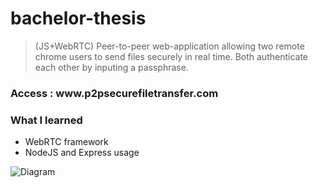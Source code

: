 # bachelor-thesis
> (JS+WebRTC) Peer-to-peer web-application allowing two remote chrome users to send files securely in real time. Both authenticate each other by inputing a passphrase.

<h3>Access : www.p2psecurefiletransfer.com</h3>

<h3>What I learned</h3>
<ul>
  <li>WebRTC framework</li>
  <li>NodeJS and Express usage</li>
</ul>

![Diagram](https://user-images.githubusercontent.com/29238761/158183578-78ec4c97-d6f4-4a7b-9e30-a838ed84af7c.jpg)
